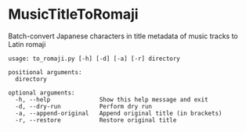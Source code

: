 # MusicTitleToRomaji
Batch-convert Japanese characters in title metadata of music tracks to Latin romaji

```
usage: to_romaji.py [-h] [-d] [-a] [-r] directory

positional arguments:
  directory

optional arguments:
  -h, --help              Show this help message and exit
  -d, --dry-run           Perform dry run
  -a, --append-original   Append original title (in brackets)
  -r, --restore           Restore original title

```
